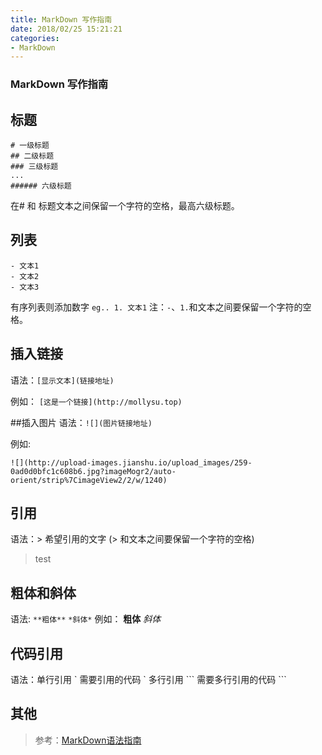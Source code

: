 ```yaml
---
title: MarkDown 写作指南
date: 2018/02/25 15:21:21
categories:
- MarkDown
---
```

### MarkDown 写作指南

## 标题

```
# 一级标题
## 二级标题
### 三级标题
...
###### 六级标题 
```
在# 和 标题文本之间保留一个字符的空格，最高六级标题。

## 列表

```
- 文本1
- 文本2
- 文本3
```

有序列表则添加数字 `eg.. 1. 文本1`
注：`-`、`1.`和文本之间要保留一个字符的空格。

## 插入链接
语法：`[显示文本](链接地址)`

例如：
` [这是一个链接](http://mollysu.top) `

##插入图片
语法：`![](图片链接地址)`

例如:

```
![](http://upload-images.jianshu.io/upload_images/259-0ad0d0bfc1c608b6.jpg?imageMogr2/auto-orient/strip%7CimageView2/2/w/1240)
```
## 引用
语法：> 希望引用的文字  (> 和文本之间要保留一个字符的空格)
> test

## 粗体和斜体

语法:  `**粗体**`  `*斜体*`
例如：
**粗体**  *斜体*

## 代码引用
语法：单行引用  \` 需要引用的代码 \`
            多行引用 \``` 需要多行引用的代码 \```



## 其他
> 参考：[MarkDown语法指南](http://wowubuntu.com/markdown/#backslash)
